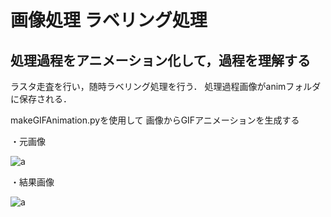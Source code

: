 # 画像処理 ラベリング処理
## 処理過程をアニメーション化して，過程を理解する

ラスタ走査を行い，随時ラベリング処理を行う．
処理過程画像がanimフォルダに保存される．

makeGIFAnimation.pyを使用して
画像からGIFアニメーションを生成する

・元画像

![a](https://i.imgur.com/VLX4bez.png)

・結果画像

![a](https://i.imgur.com/vI60JAF.gif)
